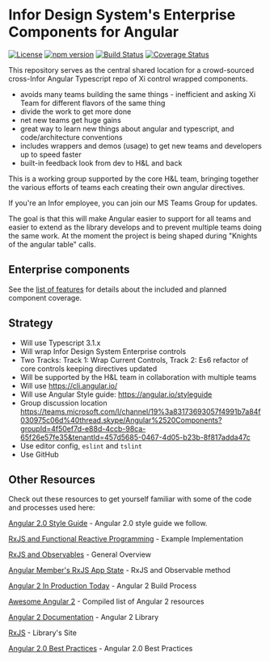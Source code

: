 # Infor Design System's Enterprise Components for Angular

[![License](https://img.shields.io/badge/License-Apache%202.0-blue.svg)](https://opensource.org/licenses/Apache-2.0)
[![npm version](https://badge.fury.io/js/ids-enterprise-ng.svg)](https://badge.fury.io/js/ids-enterprise-ng)
[![Build Status](https://travis-ci.com/infor-design/enterprise-ng.svg?branch=master)](https://travis-ci.com/infor-design/enterprise-ng)
[![Coverage Status](https://coveralls.io/repos/github/infor-design/enterprise-ng/badge.svg?branch=main)](https://coveralls.io/github/infor-design/enterprise-ng?branch=main)

This repository serves as the central shared location for a crowd-sourced cross-Infor Angular Typescript repo of Xi control wrapped components.

- avoids many teams building the same things - inefficient and asking Xi Team for different flavors of the same thing
- divide the work to get more done
- net new teams get huge gains
- great way to learn new things about angular and typescript, and code/architecture conventions
- includes wrappers and demos (usage) to get new teams and developers up to speed faster
- built-in feedback look from dev to H&L and back

This is a working group supported by the core H&L team,  bringing together the various efforts of teams each creating their own angular directives.

If you're an Infor employee, you can join our MS Teams Group for updates.

The goal is that this will make Angular easier to support for all teams and easier to extend as the library develops and to prevent multiple teams doing the same work. At the moment the project is being shaped during "Knights of the angular table" calls.

## Enterprise components

See the [list of features](docs/FEATURES.md) for details about the included and planned component coverage.

## Strategy

- Will use Typescript 3.1.x
- Will wrap Infor Design System Enterprise controls
- Two Tracks: Track 1: Wrap Current Controls, Track 2: Es6 refactor of core controls keeping directives updated
- Will be supported by the H&L team in collaboration with multiple teams
- Will use <https://cli.angular.io/>
- Will use Angular Style guide: <https://angular.io/styleguide>
- Group discussion location <https://teams.microsoft.com/l/channel/19%3a83173693057f4991b7a84f030975c06d%40thread.skype/Angular%2520Components?groupId=4f50ef7d-e88d-4ccb-98ca-65f26e57fe35&tenantId=457d5685-0467-4d05-b23b-8f817adda47c>
- Use editor config, `eslint` and `tslint`
- Use GitHub

## Other Resources

Check out these resources to get yourself familiar with some of the code and processes used here:

[Angular 2.0 Style Guide]( https://github.com/johnpapa/angular-styleguide/blob/master/a2/README.md) - Angular 2.0 style guide we follow.

[RxJS and Functional Reactive Programming](http://blog.jhades.org/angular-2-application-architecture-building-applications-using-rxjs-and-functional-reactive-programming-vs-redux/) - Example Implementation

[RxJS and Observables](http://blog.jhades.org/functional-reactive-programming-for-angular-2-developers-rxjs-and-observables/) - General Overview

[Angular Member's RxJS App State](http://victorsavkin.com/post/137821436516/managing-state-in-angular-2-applications) - RxJS and Observable method

[Angular 2 In Production Today](http://blog.jhades.org/how-to-run-angular-2-in-production-today/) - Angular 2 Build Process

[Awesome Angular 2](https://www.npmjs.com/package/awesome-angular2) - Compiled list of Angular 2 resources

[Angular 2 Documentation](https://angular.io/docs/ts/latest/) - Angular 2 Library

[RxJS](http://reactivex.io/) - Library's Site

[Angular 2.0 Best Practices]( https://blog.budacode.com/2016/06/27/angular-2-best-practises/?utm_source=hackernews&utm_medium=social&utm_campaign=angular2-best-practises) - Angular 2.0 Best Practices
